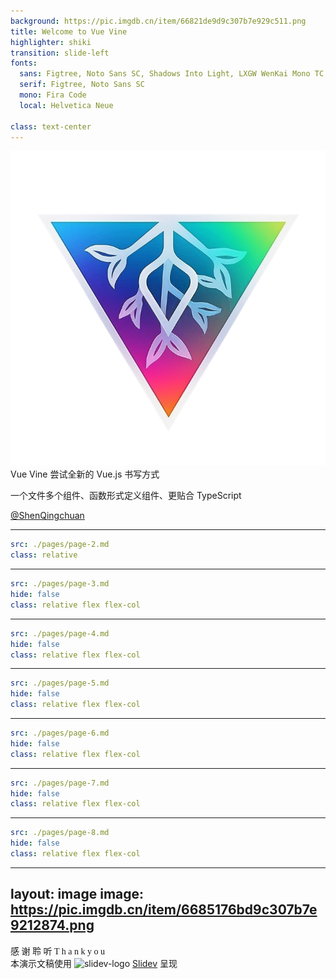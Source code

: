 ```yaml
---
background: https://pic.imgdb.cn/item/66821de9d9c307b7e929c511.png
title: Welcome to Vue Vine
highlighter: shiki
transition: slide-left
fonts:
  sans: Figtree, Noto Sans SC, Shadows Into Light, LXGW WenKai Mono TC
  serif: Figtree, Noto Sans SC
  mono: Fira Code
  local: Helvetica Neue

class: text-center
---
```


<img class="ml-auto mr-auto mb-4 w-128px h-128px mr-4" src="/assets/vine-logo-icon.png">

<div class="flex flex-col items-center justify-center">
  <span class="my-2 font-bold text-64px">Vue Vine</span>
  <span class="my-2 text-36px">尝试全新的 Vue.js 书写方式</span>
</div>

<p class="text-24px text-coolgray-400">
  一个文件多个组件、函数形式定义组件、更贴合 TypeScript
</p>

<p class="flex items-center justify-center !mt-16">
  <div class="text-6 mr-4 translate-y-2px" i-carbon-logo-github />
  <a href="https://github.com/ShenQingchuan" class="text-6 !border-none">
    @ShenQingchuan
  </a>
</p>

<!--
大家好，我是 ShenQingchuan，是一名前端开发工程师和开源爱好者，之前大家可能都是通过 Vue/Vite 中文文档译者身份认识我的。

很荣幸能有机会在线下的 Vue Conf 大会和大家见面、分享我自己的一个小小作品，开发它的初衷完全是突发奇想、为了探索一种全新的书写 Vue 的方式，那么废话不多说，我直接带大家和我一起体验和回顾这趟旅程 ...
-->

---

```yaml
src: ./pages/page-2.md
class: relative
```

---

```yaml
src: ./pages/page-3.md
hide: false
class: relative flex flex-col
```

---

```yaml
src: ./pages/page-4.md
hide: false
class: relative flex flex-col
```

---

```yaml
src: ./pages/page-5.md
hide: false
class: relative flex flex-col
```

---

```yaml
src: ./pages/page-6.md
hide: false
class: relative flex flex-col
```

---

```yaml
src: ./pages/page-7.md
hide: false
class: relative flex flex-col
```

---

```yaml
src: ./pages/page-8.md
hide: false
class: relative flex flex-col
```

---
layout: image
image: https://pic.imgdb.cn/item/6685176bd9c307b7e9212874.png
---

<div class="w-full h-full flex flex-col items-center justify-center">
  <div 
    class="
      w-fit text-center
      animate-fade-in
      animate-duration-0.5s
      font-bold text-16
      font-mono flex flex-col
    "
  >
    <span class="mb1" style="font-family: 'LXGW WenKai Mono TC';">
      <span class="text-lightflow-unit">感</span>
      <span class="text-lightflow-unit">谢</span>
      <span class="text-lightflow-unit">聆</span>
      <span class="text-lightflow-unit">听</span>
    </span>
    <span class="mb1" style="font-family: 'Shadows Into Light';">
      <span class="text-lightflow-unit">T</span>
      <span class="text-lightflow-unit">h</span>
      <span class="text-lightflow-unit">a</span>
      <span class="text-lightflow-unit">n</span>
      <span class="text-lightflow-unit mr4">k</span>
      <span class="text-lightflow-unit">y</span>
      <span class="text-lightflow-unit">o</span>
      <span class="text-lightflow-unit">u</span>
    </span>
  </div>

  <div class="mt6 flex items-center">
      本演示文稿使用
      <img class="ml-2 w-24px h-24px" src="https://cn.sli.dev/logo.svg" alt="slidev-logo" />
      <a class="mr-2" href="https://sli.dev">Slidev</a>
      呈现
    </div>
</div>

<!--
最后，非常感谢所有的你们能听到这里。

如果你觉得这个演讲很有趣或是对你有帮助的话，我会非常开心。

再次感谢 Vue Conf 大会给我这个机会上台，希望和大家下次有缘能再见！
-->
